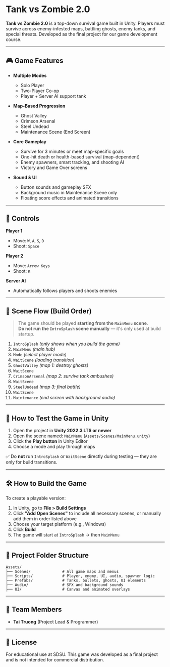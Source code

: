 # Tank vs Zombie 2.0

**Tank vs Zombie 2.0** is a top-down survival game built in Unity. Players must survive across enemy-infested maps, battling ghosts, enemy tanks, and special threats. Developed as the final project for our game development course.

---

## 🎮 Game Features

- **Multiple Modes**
  - Solo Player
  - Two-Player Co-op
  - Player + Server AI support tank

- **Map-Based Progression**
  - Ghost Valley
  - Crimson Arsenal
  - Steel Undead
  - Maintenance Scene (End Screen)

- **Core Gameplay**
  - Survive for 3 minutes or meet map-specific goals
  - One-hit death or health-based survival (map-dependent)
  - Enemy spawners, smart tracking, and shooting AI
  - Victory and Game Over screens

- **Sound & UI**
  - Button sounds and gameplay SFX
  - Background music in Maintenance Scene only
  - Floating score effects and animated transitions

---

## 🧪 Controls

**Player 1**
- Move: `W`, `A`, `S`, `D`
- Shoot: `Space`

**Player 2**
- Move: `Arrow Keys`
- Shoot: `K`

**Server AI**
- Automatically follows players and shoots enemies

---

## 🧩 Scene Flow (Build Order)

> The game should be played **starting from the `MainMenu` scene**.  
> **Do not run the `IntroSplash` scene manually** — it's only used at build startup.

1. `IntroSplash` *(only shows when you build the game)*
2. `MainMenu` *(main hub)*
3. `Mode` *(select player mode)*
4. `WaitScene` *(loading transition)*
5. `GhostValley` *(map 1: destroy ghosts)*
6. `WaitScene`
7. `CrimsonArsenal` *(map 2: survive tank ambushes)*
8. `WaitScene`
9. `SteelUndead` *(map 3: final battle)*
10. `WaitScene`
11. `Maintenance` *(end screen with background audio)*

---

## 🧪 How to Test the Game in Unity

1. Open the project in **Unity 2022.3 LTS or newer**
2. Open the scene named: `MainMenu` (`Assets/Scenes/MainMenu.unity`)
3. Click the **Play button** in Unity Editor
4. Choose a mode and play through maps

✅ Do **not** run `IntroSplash` or `WaitScene` directly during testing — they are only for build transitions.

---

## 🛠️ How to Build the Game

To create a playable version:

1. In Unity, go to **File > Build Settings**
2. Click **"Add Open Scenes"** to include all necessary scenes, or manually add them in order listed above
3. Choose your target platform (e.g., Windows)
4. Click **Build**
5. The game will start at `IntroSplash` → then `MainMenu`

---

## 🧾 Project Folder Structure

```
Assets/
├── Scenes/              # All game maps and menus
├── Scripts/             # Player, enemy, UI, audio, spawner logic
├── Prefabs/             # Tanks, bullets, ghosts, UI elements
├── Audio/               # SFX and background sounds
├── UI/                  # Canvas and animated overlays
```

---

## 👥 Team Members

- **Tai Truong** (Project Lead & Programmer)

---

## 📜 License

For educational use at SDSU. This game was developed as a final project and is not intended for commercial distribution.
